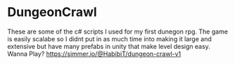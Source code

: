 # DungeonCrawl
These are some of the c# scripts I used for my first dunegon rpg.
The game is easily scalabe so I didnt put in as much time into making it large and extensive but have many prefabs in unity that make level design easy.
Wanna Play?
https://simmer.io/@HabibiT/dungeon-crawl-v1
